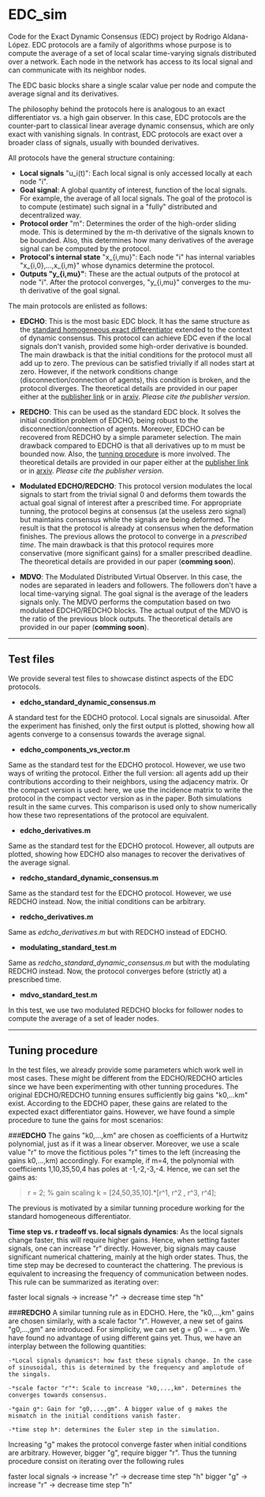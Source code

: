 # EDC_sim

Code for the Exact Dynamic Consensus (EDC) project by Rodrigo Aldana-López. EDC protocols are a family of algorithms whose purpose is to compute the average of a set of local scalar time-varying signals distributed over a network. Each node in the network has access to its local signal and can communicate with its neighbor nodes.

The EDC basic blocks share a single scalar value per node and compute the average signal and its derivatives.

The philosophy behind the protocols here is analogous to an exact differentiator vs. a high gain observer. In this case, EDC protocols are the counter-part to classical linear average dynamic consensus, which are only exact with vanishing signals. In contrast, EDC protocols are exact over a broader class of signals, usually with bounded derivatives.

All protocols have the general structure containing:
- **Local signals** "u_i(t)": Each local signal is only accessed locally at each node "i".
- **Goal signal**: A global quantity of interest, function of the local signals. For example, the average of all local signals. The goal of the protocol is to compute (estimate) such signal in a "fully" distributed and decentralized way.
- **Protocol order** "m": Determines the order of the high-order sliding mode. This is determined by the m-th derivative of the signals known to be bounded. Also, this determines how many derivatives of the average signal can be computed by the protocol.
- **Protocol's internal state** "x_{i,mu}": Each node "i" has internal variables "x_{i,0},...,x_{i,m}" whose dynamics determine the protocol.
- **Outputs "y_{i,mu}"**:  These are the actual outputs of the protocol at node "i". After the protocol converges, "y_{i,mu}" converges to the mu-th derivative of the goal signal.

The main protocols are enlisted as follows:
- **EDCHO**:  This is the most basic EDC block. It has the same structure as the [standard homogeneous exact differentiator](https://www.tandfonline.com/doi/abs/10.1080/0020717031000099029) extended to the context of dynamic consensus. This protocol can achieve EDC even if the local signals don't vanish, provided some high-order derivative is bounded. The main drawback is that the initial conditions for the protocol must all add up to zero. The previous can be satisfied trivially if all nodes start at zero. However, if the network conditions change (disconnection/connection of agents), this condition is broken, and the protocol diverges. The theoretical details are provided in our paper either at the [publisher link](https://www.sciencedirect.com/science/article/abs/pii/S0005109821002703) or in [arxiv](https://arxiv.org/abs/2202.03012). *Please cite the publisher version*.

- **REDCHO**: This can be used as the standard EDC block. It solves the initial condition problem of EDCHO, being robust to the disconnection/connection of agents. Moreover, EDCHO can be recovered from REDCHO by a simple parameter selection. The main drawback compared to EDCHO is that all derivatives up to m must be bounded now. Also, the [tunning procedure](#tunning-procedure) is more involved. The theoretical details are provided in our paper either at the [publisher link](https://www.sciencedirect.com/science/article/pii/S0005109822001686?via%3Dihub) or in [arxiv](https://arxiv.org/abs/2204.12344). *Please cite the publisher version*. 

- **Modulated EDCHO/REDCHO**: This protocol version modulates the local signals to start from the trivial signal 0 and deforms them towards the actual goal signal of interest after a prescribed time. For appropriate tunning, the protocol begins at consensus (at the useless zero signal) but maintains consensus while the signals are being deformed. The result is that the protocol is already at consensus when the deformation finishes. The previous allows the protocol to converge in a *prescribed time*. The main drawback is that this protocol requires more conservative (more significant gains) for a smaller prescribed deadline. The theoretical details are provided in our paper (**comming soon**).

- **MDVO**: The Modulated Distributed Virtual Observer. In this case, the nodes are separated in leaders and followers. The followers don't have a local time-varying signal. The goal signal is the average of the leaders signals only. The MDVO performs the computation based on two modulated EDCHO/REDCHO blocks. The actual output of the MDVO is the ratio of the previous block outputs. The theoretical details are provided in our paper (**comming soon**).

---
## Test files
We provide several test files to showcase distinct aspects of the EDC protocols.
- **edcho_standard_dynamic_consensus.m**

A standard test for the EDCHO protocol. Local signals are sinusoidal. After the experiment has finished, only the first output is plotted, showing how all agents converge to a consensus towards the average signal.

- **edcho_components_vs_vector.m**

Same as the standard test for the EDCHO protocol. However, we use two ways of writing the protocol. Either the full version: all agents add up their contributions according to their neighbors, using the adjacency matrix. Or the compact version is used: here, we use the incidence matrix to write the protocol in the compact vector version as in the paper. Both simulations result in the same curves. This comparison is used only to show numerically how these two representations of the protocol are equivalent.


- **edcho_derivatives.m**

Same as the standard test for the EDCHO protocol. However, all outputs are plotted, showing how EDCHO also manages to recover the derivatives of the average signal.

- **redcho_standard_dynamic_consensus.m**

Same as the standard test for the EDCHO protocol. However, we use REDCHO instead. Now, the initial conditions can be arbitrary.

- **redcho_derivatives.m**

Same as *edcho_derivatives.m* but with REDCHO instead of EDCHO.

- **modulating_standard_test.m**

Same as *redcho_standard_dynamic_consensus.m*  but with the modulating REDCHO instead. Now, the protocol converges before (strictly at) a prescribed time.

- **mdvo_standard_test.m**

In this test, we use two modulated REDCHO blocks for follower nodes to compute the average of a set of leader nodes.

---
## Tuning procedure <a name="tunning-procedure" />

In the test files, we already provide some parameters which work well in most cases. These might be different from the EDCHO/REDCHO articles since we have been experimenting with other tunning procedures. The original EDCHO/REDCHO tunning ensures sufficiently big gains "k0,...km" exist. According to the EDCHO paper, these gains are related to the expected exact differentiator gains. However, we have found a simple procedure to tune the gains for most scenarios:

###**EDCHO**
The gains "k0,...,km" are chosen as coefficients of a Hurtwitz polynomial, just as if it was a linear observer. Moreover, we use a scale value "r" to move the fictitious poles "r" times to the left (increasing the gains k0,...,km) accordingly. For example, if m=4, the polynomial with coefficients 1,10,35,50,4 has poles at -1,-2,-3,-4. Hence, we can set the gains as:

>r = 2; % gain scaling
>k = [24,50,35,10].*[r^1, r^2 , r^3, r^4];

The previous is motivated by a similar tunning procedure working for the standard homogeneous differentiator. 

**Time step vs. r tradeoff vs. local signals dynamics**: As the local signals change faster, this will require higher gains. Hence, when setting faster signals, one can increase "r" directly. However, big signals may cause significant numerical chattering, mainly at the high order states. Thus, the time step may be decresed to counteract the chattering. The previous is equivalent to increasing the frequency of communication between nodes. This rule can be summarized as iterating over:

faster local signals -> increase "r" -> decrease time step "h"

###**REDCHO**
A similar tunning rule as in EDCHO. Here, the "k0,...,km" gains are chosen similarly, with a scale factor "r". However, a new set of gains "g0,...,gm" are introduced. For simplicity, we can set g = g0 = ... = gm. We have found no advantage of using different gains yet. Thus, we have an interplay between the following quantities:

	-*Local signals dynamics*: how fast these signals change. In the case of sinusoidal, this is determined by the frequency and amplotude of the singals.

	-*scale factor "r"*: Scale to increase "k0,...,km". Determines the converges towards consensus.

	-*gain g*: Gain for "g0,...,gm". A bigger value of g makes the mismatch in the initial conditions vanish faster.

	-*time step h*: determines the Euler step in the simulation.
Increasing "g" makes the protocol converge faster when initial conditions are arbitrary. However, bigger "g", require bigger "r". Thus the tunning procedure consist on iterating over the following rules

faster local signals -> increase "r" -> decrease time step "h"
bigger "g" -> increase "r" -> decrease time step "h"


